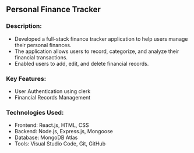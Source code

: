 ## Personal Finance Tracker

### Description:
- Developed a full-stack finance tracker application to help users manage their personal finances.
- The application allows users to record, categorize, and analyze their financial transactions.
- Enabled users to add, edit, and delete financial records.

### Key Features:
- User Authentication using clerk
- Financial Records Management

### Technologies Used:

- Frontend: React.js, HTML, CSS
- Backend: Node.js, Express.js, Mongoose
- Database: MongoDB Atlas
- Tools: Visual Studio Code, Git, GitHub
